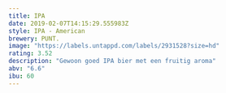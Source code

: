 ```yaml
---
title: IPA
date: 2019-02-07T14:15:29.555983Z
style: IPA - American
brewery: PUNT.
image: "https://labels.untappd.com/labels/2931528?size=hd"
rating: 3.52
description: "Gewoon goed IPA bier met een fruitig aroma"
abv: "6.6"
ibu: 60
---
```

